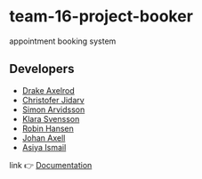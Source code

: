 # team-16-project-booker

appointment booking system

## Developers <a name="developers"></a>

- [Drake Axelrod](https://github.com/DrakeAxelrod)
- [Christofer Jidarv](https://git.chalmers.se/Jidarv)
- [Simon Arvidsson](https://git.chalmers.se/simonar)
- [Klara Svensson](https://git.chalmers.se/klarasve)
- [Robin Hansen](https://git.chalmers.se/robinhan)
- [Johan Axell](https://git.chalmers.se/johanaxe)
- [Asiya Ismail](https://git.chalmers.se/asiya)

link 👉 [Documentation](https://github.com/DrakeAxelrod/distributed-dentistimo-documentation)
